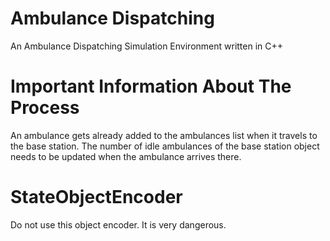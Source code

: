 # Ambulance Dispatching
An Ambulance Dispatching Simulation Environment written in C++


# Important Information About The Process
An ambulance gets already added to the ambulances list when it travels to the base station.
The number of idle ambulances of the base station object needs to be updated when the ambulance arrives there.


# StateObjectEncoder
Do not use this object encoder. It is very dangerous.